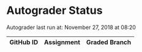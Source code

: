 # Autograder Status
Autograder last run at: November 27, 2018 at 08:20

| GitHub ID | Assignment | Graded Branch |
|-----------|------------|---------------|
